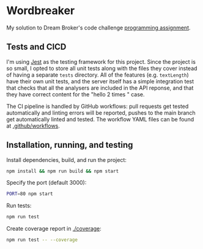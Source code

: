 # Wordbreaker

My solution to Dream Broker's code challenge [programming assignment](https://challenge.dreambroker.jobs/245768c7-b82f-4a77-abbc-d1214acf7163).

## Tests and CICD

I'm using [Jest](https://jestjs.io) as the testing framework for this project. Since the project is so small, I opted to store all unit tests along with the files they cover instead of having a separate `tests` directory. All of the features (e.g. `textLength`) have their own unit tests, and the server itself has a simple integration test that checks that all the analysers are included in the API reponse, and that they have correct content for the "hello 2 times  " case.

The CI pipeline is handled by GitHub workflows: pull requests get tested automatically and linting errors will be reported, pushes to the main branch get automatically linted and tested. The workflow YAML files can be found at [.github/workflows](.github/workflows).

## Installation, running, and testing

Install dependencies, build, and run the project:
```bash
npm install && npm run build && npm start
```

Specify the port (default 3000):
```bash
PORT=80 npm start
```

Run tests:
```bash
npm run test
```

Create coverage report in [./coverage](./coverage):
```bash
npm run test -- --coverage
```